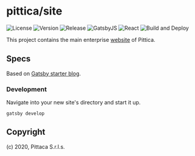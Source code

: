 # pittica/site

![License](https://img.shields.io/github/license/pittica/site)
![Version](https://img.shields.io/github/package-json/v/pittica/site)
![Release](https://img.shields.io/github/v/release/pittica/site)
![GatsbyJS](https://img.shields.io/github/package-json/dependency-version/pittica/site/gatsby)
![React](https://img.shields.io/github/package-json/dependency-version/pittica/site/react)
![Build and Deploy](https://github.com/pittica/site/workflows/Build%20and%20Deploy/badge.svg)

This project contains the main enterprise [website](https://pittica.com/) of Pittica.

## Specs

Based on [Gatsby starter blog](https://github.com/gatsbyjs/gatsby-starter-blog).

### Development

Navigate into your new site's directory and start it up.

```shell
gatsby develop
```

## Copyright

(c) 2020, Pittaca S.r.l.s.
